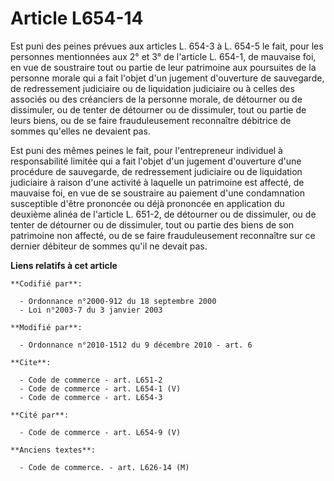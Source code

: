 # Article L654-14

Est puni des peines prévues aux articles L. 654-3 à L. 654-5 le fait, pour les personnes mentionnées aux 2° et 3° de
l'article L. 654-1, de mauvaise foi, en vue de soustraire tout ou partie de leur patrimoine aux poursuites de la personne
morale qui a fait l'objet d'un jugement d'ouverture de sauvegarde, de redressement judiciaire ou de liquidation judiciaire ou
à celles des associés ou des créanciers de la personne morale, de détourner ou de dissimuler, ou de tenter de détourner ou de
dissimuler, tout ou partie de leurs biens, ou de se faire frauduleusement reconnaître débitrice de sommes qu'elles ne
devaient pas. 

Est puni des mêmes peines le fait, pour l'entrepreneur individuel à responsabilité limitée qui a fait l'objet d'un jugement
d'ouverture d'une procédure de sauvegarde, de redressement judiciaire ou de liquidation judiciaire à raison d'une activité à
laquelle un patrimoine est affecté, de mauvaise foi, en vue de se soustraire au paiement d'une condamnation susceptible
d'être prononcée ou déjà prononcée en application du deuxième alinéa de l'article L. 651-2, de détourner ou de dissimuler, ou
de tenter de détourner ou de dissimuler, tout ou partie des biens de son patrimoine non affecté, ou de se faire
frauduleusement reconnaître sur ce dernier débiteur de sommes qu'il ne devait pas.

**Liens relatifs à cet article**

	**Codifié par**:

	  - Ordonnance n°2000-912 du 18 septembre 2000
	  - Loi n°2003-7 du 3 janvier 2003

	**Modifié par**:

	  - Ordonnance n°2010-1512 du 9 décembre 2010 - art. 6

	**Cite**:

	  - Code de commerce - art. L651-2
	  - Code de commerce - art. L654-1 (V)
	  - Code de commerce - art. L654-3

	**Cité par**:

	  - Code de commerce - art. L654-9 (V)

	**Anciens textes**:

	  - Code de commerce. - art. L626-14 (M)

